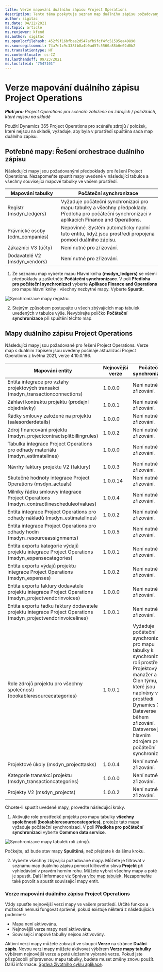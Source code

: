 ```yaml
---
title: Verze mapování duálního zápisu Project Operations
description: Tento téma poskytuje seznam map duálního zápisu požadovaných pro Dynamics 365 Project Operations.
author: sigitac
ms.date: 04/22/2021
ms.topic: article
ms.reviewer: kfend
ms.author: sigitac
ms.openlocfilehash: 452f9f16bfbae2d547afb9fcf4fc51595ea49890
ms.sourcegitcommit: 74a7e1c9c338fb8a4b0ad57c5560a88b6e02d0b2
ms.translationtype: HT
ms.contentlocale: cs-CZ
ms.lasthandoff: 09/23/2021
ms.locfileid: "7547101"
---
```

# <a name="project-operations-dual-write-map-versions"></a>Verze mapování duálního zápisu Project Operations

_**Platí pro:** Project Operations pro scénáře založené na zdrojích / položkách, které nejsou na skladě_

Použití Dynamics 365 Project Operations pro scénáře zdrojů / položek, které nejsou na skladě, vyžaduje, aby byla v prostředí spuštěna sada map duálního zápisu. 

## <a name="prerequisite-maps-dual-write-orchestration-solution"></a>Potřebné mapy: Řešení orchestrace duálního zápisu

Následující mapy jsou požadovanými předpoklady pro řešení Project Operations. Nezapomeňte spustit mapy uvedené v následující tabulce a všechny související mapové tabulky ve vašem prostředí.

| Mapování tabulky | Počáteční synchronizace |
| --- | --- |
| Registr (msdyn_ledgers) | Vyžaduje počáteční synchronizaci pro mapu tabulky a všechny předpoklady. Předloha pro počáteční synchronizaci v aplikacích Finance and Operations. |
| Právnické osoby (cdm_companies) | Nepovinné. Systém automaticky naplní tuto entitu, když jsou prostředí propojena pomocí duálního zápisu. |
| Zákazníci V3 (účty) | Není nutné pro zřizování. |
| Dodavatelé V2 (msdyn_vendors) | Není nutné pro zřizování. |

1. Ze seznamu map vyberte mapu Hlavní kniha **(msdyn\_ledgers)** se všemi předpoklady a zaškrtněte **Počáteční synchronizace**. V poli **Předloha pro počáteční synchronizaci** vyberte **Aplikace Finance and Operations** pro mapu hlavní knihy i všechny nezbytné mapy. Vyberte **Spustit**.

![Synchronizace mapy registru.](media/DW6.png)

2. Stejným způsobem postupujte u všech zbývajících map tabulek uvedených v tabulce výše. Nevybírejte políčko **Počáteční synchronizace** při spuštění těchto map.

## <a name="project-operations-dual-write-maps"></a>Mapy duálního zápisu Project Operations

Následující mapy jsou požadované pro řešení Project Operations. Verze map s duálním zápisem jsou uvedeny počínaje aktualizací Project Operations z května 2021, verze 4.10.0.186.

| **Mapování entity** | **Nejnovější verze** | **Počáteční synchronizace** |
| --- | --- | --- |
| Entita integrace pro vztahy projektových transakcí (msdyn\_transactionconnections) | 1.0.0.0 | Není nutné pro zřizování. |
| Záhlaví kontraktu projektu (prodejní objednávky) | 1.0.0.1 | Není nutné pro zřizování. |
| Řádky smlouvy založené na projektu (salesorderdetails) | 1.0.0.0 | Není nutné pro zřizování. |
| Zdroj financování projektu (msdyn_projectcontractsplitbillingrules) | 1.0.0.2 | Není nutné pro zřizování. |
| Tabulka integrace Project Operations pro odhady materiálu (msdyn\_estimatelines) | 1.0.0.0 | Není nutné pro zřizování. |
| Návrhy faktury projektu V2 (faktury) | 1.0.0.3 | Není nutné pro zřizování. |
| Skutečné hodnoty integrace Project Operations (msdyn_actuals) | 1.0.0.14 | Není nutné pro zřizování. |
| Milníky řádku smlouvy integrace Project Operations (msdyn_contractlinescheduleofvalues) | 1.0.0.4 | Není nutné pro zřizování. |
| Entita integrace Project Operations pro odhady nákladů (msdyn_estimatelines) | 1.0.0.2 | Není nutné pro zřizování. |
| Entita integrace Project Operations pro odhady hodin (msdyn_resourceassignments) | 1.0.0.5 | Není nutné pro zřizování. |
| Entita exportu kategorie výdajů projektu integrace Project Operations (msdyn_expensecategories) | 1.0.0.1 | Není nutné pro zřizování. |
| Entita exportu výdajů projektu integrace Project Operations (msdyn_expenses) | 1.0.0.2 | Není nutné pro zřizování. |
| Entita exportu faktury dodavatele projektu integrace Project Operations (msdyn_projectvendorinvoices) | 1.0.0.0 | Není nutné pro zřizování. |
| Entita exportu řádku faktury dodavatele projektu integrace Project Operations (msdyn_projectvendorinvoicelines) | 1.0.0.1 | Není nutné pro zřizování. |
| Role zdrojů projektu pro všechny společnosti (bookableresourcecategories) | 1.0.0.1 | Vyžaduje počáteční synchronizaci pro mapu tabulky k synchronizaci rolí prostředků Projektový manažer a Člen týmu, které jsou naplněny v prostředí Dynamics 365 Dataverse během zřizování. Dataverse je hlavním zdrojem pro počáteční synchronizaci. |
| Projektové úkoly (msdyn_projecttasks) | 1.0.0.4 | Není nutné pro zřizování. |
| Kategorie transakcí projektu (msdyn_transactioncategories) | 1.0.0.0 | Není nutné pro zřizování. |
| Projekty V2 (msdyn_projects) | 1.0.0.2 | Není nutné pro zřizování. |

Chcete-li spustit uvedené mapy, proveďte následující kroky.

1. Aktivujte role prostředků projektu pro mapu tabulky **všechny společnosti (bookableresourcecategories)**, protože tato mapa vyžaduje počáteční synchronizaci. V poli **Předloha pro počáteční synchronizaci** vyberte **Common data service**. 

 ![Synchronizace mapy tabulek rolí zdrojů.](media/6ResourceInitialSync.jpg)

 Počkejte, až bude stav mapy **Spuštěná**, než přejdete k dalšímu kroku.

2. Vyberte všechny zbývající požadované mapy. Můžete je filtrovat v seznamu map duálního zápisu pomocí klíčového slova **Projekt** při vyhledávání v pravém horním rohu. Můžete vybrat všechny mapy a poté je spustit. Další informace viz [Správa více map tabulek](/dynamics365/fin-ops-core/dev-itpro/data-entities/dual-write/multiple-entity-maps). Nezapomeňte také povolit a spustit související mapy entit.

### <a name="project-operations-dual-write-map-versions"></a>Verze mapování duálního zápisu Project Operations

Vždy spusťte nejnovější verzi mapy ve vašem prostředí. Určité funkce a možnosti nemusí fungovat správně, pokud existuje některá z následujících podmínek:

- Mapa není aktivována.
- Nejnovější verze mapy není aktivována. 
- Související mapové tabulky nejsou aktivovány.

Aktivní verzi mapy můžete zobrazit ve sloupci **Verze** na stránce **Duální zápis**. Novou verzi mapy můžete aktivovat výběrem **Verze mapy tabulky** výběrem nejnovější verze a poté uložením vybrané verze. Pokud jste přizpůsobili připravenou mapu tabulky, budete muset změny znovu použít. Další informace: [Správa životního cyklu aplikace](/dynamics365/fin-ops-core/dev-itpro/data-entities/dual-write/app-lifecycle-management).
